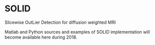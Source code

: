 # SOLID
Slicewise OutLier Detection for diffusion weighted MRI

Matlab and Python sources and examples of SOLID implementation will become available here during 2018.
